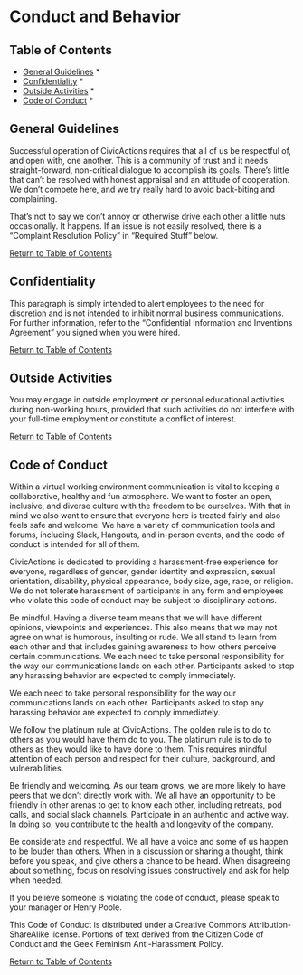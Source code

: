 
# Conduct and Behavior

## <a name="toc"></a>Table of Contents

* [General Guidelines](#general-guideline) *
* [Confidentiality](#confident) *
* [Outside Activities](#outside-activity) *
* [Code of Conduct](#code-conduct) *


## <a name="general-guideline"></a>General Guidelines
Successful operation of CivicActions requires that all of us be respectful of, and open with, one another.  This is a community of trust and it needs straight-forward, non-critical dialogue to accomplish its goals. There’s little that can’t be resolved with honest appraisal and an attitude of cooperation. We don’t compete here, and we try really hard to avoid back-biting and complaining.


That’s not to say we don’t annoy or otherwise drive each other a little nuts occasionally. It happens. If an issue is not easily resolved, there is a “Complaint Resolution Policy” in “Required Stuff” below.

[Return to Table of Contents](#toc)

## <a name="confident"></a>Confidentiality
This paragraph is simply intended to alert employees to the need for discretion and is not intended to inhibit normal business communications.  For further information, refer to the “Confidential Information and Inventions Agreement” you signed when you were hired.

[Return to Table of Contents](#toc)

## <a name="outside-activity"></a>Outside Activities
You may engage in outside employment or personal educational activities during non-working hours, provided that such activities do not interfere with your full-time employment or constitute a conflict of interest.


[Return to Table of Contents](#toc)

## <a name="code-conduct"></a>Code of Conduct
Within a virtual working environment communication is vital to keeping a collaborative, healthy and fun atmosphere. We want to foster an open, inclusive, and diverse culture with the freedom to be ourselves. With that in mind we also want to ensure that everyone here is treated fairly and also feels safe and welcome. We have a variety of communication tools and forums, including Slack, Hangouts, and in-person events, and the code of conduct is intended for all of them.


CivicActions is dedicated to providing a harassment-free experience for everyone, regardless of gender, gender identity and expression, sexual orientation, disability, physical appearance, body size, age, race, or religion. We do not tolerate harassment of participants in any form and employees who violate this code of conduct may be subject to disciplinary actions.


Be mindful. Having a diverse team means that we will have different opinions, viewpoints and experiences. This also means that we may not agree on what is humorous, insulting or rude. We all stand to learn from each other and that includes gaining awareness to how others perceive certain communications. We each need to take personal responsibility for the way our communications lands on each other. Participants asked to stop any harassing behavior are expected to comply immediately.


We each need to take personal responsibility for the way our communications lands on each other. Participants asked to stop any harassing behavior are expected to comply immediately.


We follow the platinum rule at CivicActions. The golden rule is to do to others as you would have them do to you. The platinum rule is to do to others as they would like to have done to them. This requires mindful attention of each person and respect for their culture, background, and vulnerabilities.


Be friendly and welcoming. As our team grows, we are more likely to have peers that we don’t directly work with. We all have an opportunity to be friendly in other arenas to get to know each other, including retreats, pod calls, and social slack channels. Participate in an authentic and active way. In doing so, you contribute to the health and longevity of the company.


Be considerate and respectful. We all have a voice and some of us happen to be louder than others.
When in a discussion or sharing a thought, think before you speak, and give others a chance to be heard. When disagreeing about something, focus on resolving issues constructively and ask for help when needed.


If you believe someone is violating the code of conduct, please speak to your manager or Henry Poole.


This Code of Conduct is distributed under a Creative Commons Attribution-ShareAlike license.
Portions of text derived from the Citizen Code of Conduct and the Geek Feminism Anti-Harassment Policy.

[Return to Table of Contents](#toc)
